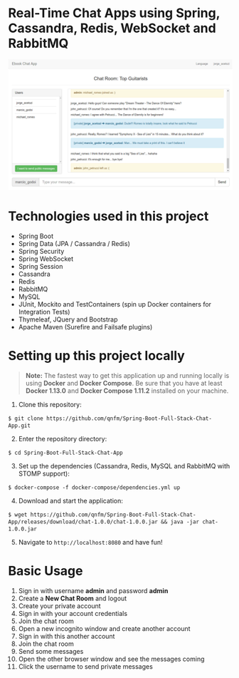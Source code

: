 # Real-Time Chat Apps using Spring, Cassandra, Redis, WebSocket and RabbitMQ

![Chat Application](/images/ebook-chat-application.png)

# Technologies used in this project

- Spring Boot
- Spring Data (JPA / Cassandra / Redis)
- Spring Security
- Spring WebSocket
- Spring Session
- Cassandra
- Redis
- RabbitMQ
- MySQL
- JUnit, Mockito and TestContainers (spin up Docker containers for Integration Tests)
- Thymeleaf, JQuery and Bootstrap
- Apache Maven (Surefire and Failsafe plugins)

# Setting up this project locally

> **Note:**
The fastest way to get this application up and running locally is using **Docker** and **Docker Compose**.  Be sure that you have at least **Docker 1.13.0** and **Docker Compose 1.11.2** installed on your machine.

1. Clone this repository:
```shell
$ git clone https://github.com/qnfm/Spring-Boot-Full-Stack-Chat-App.git
```

2. Enter the repository directory:
```shell
$ cd Spring-Boot-Full-Stack-Chat-App
```

3. Set up the dependencies (Cassandra, Redis, MySQL and RabbitMQ with STOMP support):
```shell
$ docker-compose -f docker-compose/dependencies.yml up
```

4. Download and start the application:
```shell
$ wget https://github.com/qnfm/Spring-Boot-Full-Stack-Chat-App/releases/download/chat-1.0.0/chat-1.0.0.jar && java -jar chat-1.0.0.jar
```

5. Navigate to `http://localhost:8080` and have fun!

# Basic Usage

1. Sign in with username **admin** and password **admin**
2. Create a **New Chat Room** and logout
3. Create your private account
4. Sign in with your account credentials
5. Join the chat room
6. Open a new incognito window and create another account
7. Sign in with this another account
8. Join the chat room
9. Send some messages
10. Open the other browser window and see the messages coming
11. Click the username to send private messages
